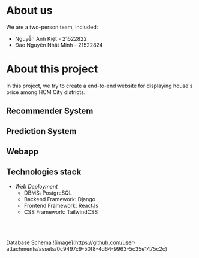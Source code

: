 # About us
We are a two-person team, included:
  <ul>
    <li>
      Nguyễn Anh Kiệt - 21522822
    </li>
    <li>
      Đào Nguyên Nhật Minh - 21522824
    </li>
  </ul>
  
# About this project
In this project, we try to create a end-to-end website for displaying house's price among HCM City districts.

## Recommender System
## Prediction System
## Webapp
## Technologies stack
  <ul>    
    <li>
      <i>Web Deployment</i>
      <ul>
        <li>
          DBMS: PostgreSQL
        </li>
        <li>
          Backend Framework: Django          
        </li>
        <li>
          Frontend Framework: ReactJs          
        </li>
        <li>
          CSS Framework: TailwindCSS
        </li>
      </ul>
    </li>
  </ul>
</br></br/></br>
Database Schema
![image](https://github.com/user-attachments/assets/0c9497c9-50f8-4d64-9963-5c35e1475c2c)



